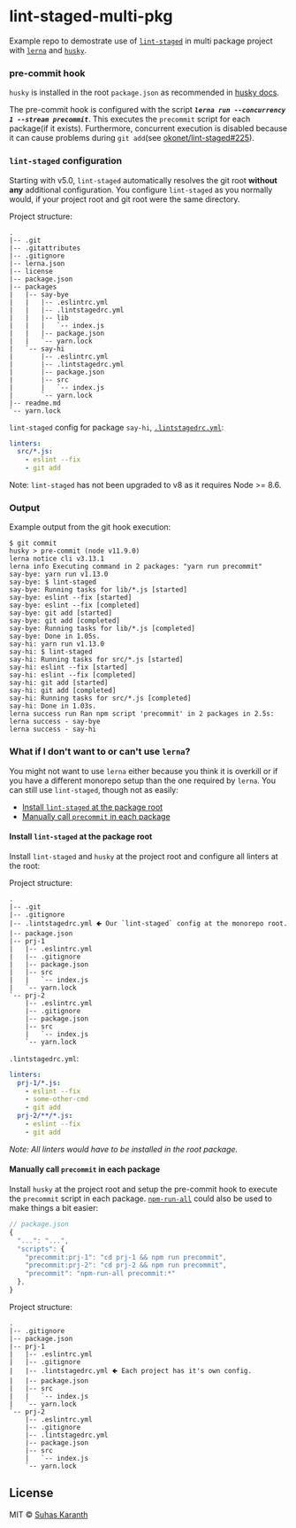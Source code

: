 # lint-staged-multi-pkg

Example repo to demostrate use of [`lint-staged`][lint-staged] in multi
package project with [`lerna`][lerna] and [`husky`][husky].

### pre-commit hook

`husky` is installed in the root `package.json` as recommended in
[husky docs][husky-docs].

The pre-commit hook is configured with the script
_**`lerna run --concurrency 1 --stream precommit`**_. This executes the
`precommit` script for each package(if it exists). Furthermore, concurrent
execution is disabled because it can cause problems during `git add`(see
[okonet/lint-staged#225][lint-staged-issue-225]).

### `lint-staged` configuration

Starting with v5.0, `lint-staged` automatically resolves the git root
**without any** additional configuration. You configure `lint-staged` as you
normally would, if your project root and git root were the same directory.

Project structure:

```
.
|-- .git
|-- .gitattributes
|-- .gitignore
|-- lerna.json
|-- license
|-- package.json
|-- packages
|   |-- say-bye
|   |   |-- .eslintrc.yml
|   |   |-- .lintstagedrc.yml
|   |   |-- lib
|   |   |   `-- index.js
|   |   |-- package.json
|   |   `-- yarn.lock
|   `-- say-hi
|       |-- .eslintrc.yml
|       |-- .lintstagedrc.yml
|       |-- package.json
|       |-- src
|       |   `-- index.js
|       `-- yarn.lock
|-- readme.md
`-- yarn.lock
```

`lint-staged` config for package `say-hi`,
[`.lintstagedrc.yml`](packages/say-hi/.lintstagedrc.yml):

```yml
linters:
  src/*.js:
    - eslint --fix
    - git add
```

Note: `lint-staged` has not been upgraded to v8 as it requires Node >= 8.6.

### Output

Example output from the git hook execution:

```
$ git commit
husky > pre-commit (node v11.9.0)
lerna notice cli v3.13.1
lerna info Executing command in 2 packages: "yarn run precommit"
say-bye: yarn run v1.13.0
say-bye: $ lint-staged
say-bye: Running tasks for lib/*.js [started]
say-bye: eslint --fix [started]
say-bye: eslint --fix [completed]
say-bye: git add [started]
say-bye: git add [completed]
say-bye: Running tasks for lib/*.js [completed]
say-bye: Done in 1.05s.
say-hi: yarn run v1.13.0
say-hi: $ lint-staged
say-hi: Running tasks for src/*.js [started]
say-hi: eslint --fix [started]
say-hi: eslint --fix [completed]
say-hi: git add [started]
say-hi: git add [completed]
say-hi: Running tasks for src/*.js [completed]
say-hi: Done in 1.03s.
lerna success run Ran npm script 'precommit' in 2 packages in 2.5s:
lerna success - say-bye
lerna success - say-hi
```

### What if I don't want to or can't use `lerna`?

You might not want to use `lerna` either because you think it is overkill or if
you have a different monorepo setup than the one required by `lerna`. You can
still use `lint-staged`, though not as easily:

- [Install `lint-staged` at the package root](#install-lint-staged-at-the-package-root)
- [Manually call `precommit` in each package](#manually-call-precommit-in-each-package)

#### Install `lint-staged` at the package root

Install `lint-staged` and `husky` at the project root and configure all linters
at the root:

Project structure:

```
.
|-- .git
|-- .gitignore
|-- .lintstagedrc.yml 🢀 Our `lint-staged` config at the monorepo root.
|-- package.json
|-- prj-1
|   |-- .eslintrc.yml
|   |-- .gitignore
|   |-- package.json
|   |-- src
|   |   `-- index.js
|   `-- yarn.lock
`-- prj-2
    |-- .eslintrc.yml
    |-- .gitignore
    |-- package.json
    |-- src
    |   `-- index.js
    `-- yarn.lock
```

`.lintstagedrc.yml`:

```yml
linters:
  prj-1/*.js:
    - eslint --fix
    - some-other-cmd
    - git add
  prj-2/**/*.js:
    - eslint --fix
    - git add
```

_Note: All linters would have to be installed in the root package._

#### Manually call `precommit` in each package

Install `husky` at the project root and setup the pre-commit hook to execute
the `precommit` script in each package. [`npm-run-all`][npm-run-all] could also
be used to make things a bit easier:

```js
// package.json
{
  "...": "...",
  "scripts": {
    "precommit:prj-1": "cd prj-1 && npm run precommit",
    "precommit:prj-2": "cd prj-2 && npm run precommit",
    "precommit": "npm-run-all precommit:*"
  },
}
```

Project structure:

```
.
|-- .gitignore
|-- package.json
|-- prj-1
|   |-- .eslintrc.yml
|   |-- .gitignore
|   |-- .lintstagedrc.yml 🢀 Each project has it's own config.
|   |-- package.json
|   |-- src
|   |   `-- index.js
|   `-- yarn.lock
`-- prj-2
    |-- .eslintrc.yml
    |-- .gitignore
    |-- .lintstagedrc.yml
    |-- package.json
    |-- src
    |   `-- index.js
    `-- yarn.lock
```

## License

MIT © [Suhas Karanth][sudo-suhas]

[lint-staged]: https://github.com/okonet/lint-staged
[lerna]: https://github.com/lerna/lerna
[husky]: https://github.com/typicode/husky
[sudo-suhas]: https://github.com/sudo-suhas
[husky-docs]: https://github.com/typicode/husky/blob/v1.3.1/DOCS.md#multi-package-repository-monorepo
[lint-staged-issue-225]: https://github.com/okonet/lint-staged/issues/225
[npm-run-all]: https://github.com/mysticatea/npm-run-all
